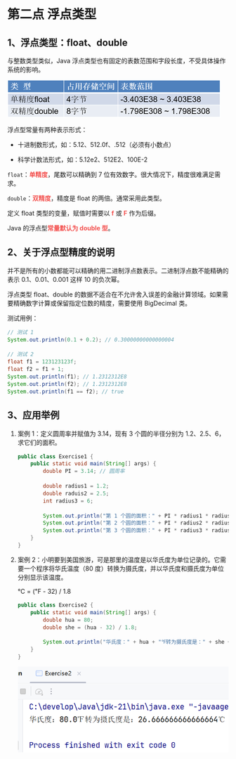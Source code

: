 # 第二点 浮点类型

## 1、浮点类型：float、double

与整数类型类似，Java 浮点类型也有固定的表数范围和字段长度，不受具体操作系统的影响。

<div class="br"></div>

![](https://raw.githubusercontent.com/wehome-h/typora-images-repository/main/images/20240414153520.png)

<div class="br"></div>

浮点型常量有两种表示形式：

- 十进制数形式，如：5.12、512.0f、.512（必须有小数点）

- 科学计数法形式，如：5.12e2、512E2、100E-2

<div class="br"></div>

`float`：<strong style="color: #f3514f;">单精度</strong>，尾数可以精确到 7 位有效数字。很大情况下，精度很难满足需求。

`double`：<strong style="color: #f3514f;">双精度</strong>，精度是 float 的两倍。通常采用此类型。

<div class="br"></div>

定义 float 类型的变量，赋值时需要以 <strong style="color: #f3514f;">f</strong> 或 <strong style="color: #f3514f;">F</strong> 作为后缀。

<div class="br"></div>

Java 的浮点型<strong style="color: #f3514f;">常量默认为 double 型</strong>。

## 2、关于浮点型精度的说明

并不是所有的小数都能可以精确的用二进制浮点数表示。二进制浮点数不能精确的表示 0.1、0.01、0.001 这样 10 的负次幂。

<div class="br"></div>

浮点类型 float、double 的数据不适合在不允许舍入误差的金融计算领域。如果需要精确数字计算或保留指定位数的精度，需要使用 BigDecimal 类。

<div class="br"></div>

测试用例：

```java
// 测试 1
System.out.println(0.1 + 0.2); // 0.30000000000000004

// 测试 2
float f1 = 123123123f;
float f2 = f1 + 1;
System.out.println(f1); // 1.2312312E8
System.out.println(f2); // 1.2312312E8
System.out.println(f1 == f2); // true
```

## 3、应用举例

1.  案例 1：定义圆周率并赋值为 3.14，现有 3 个圆的半径分别为 1.2、2.5、6，求它们的面积。

    ```java
    public class Exercise1 {
        public static void main(String[] args) {
            double PI = 3.14; // 圆周率

            double radius1 = 1.2;
            double raduis2 = 2.5;
            int radius3 = 6;

            System.out.println("第 1 个圆的面积：" + PI * radius1 * radius1); // 4.521599999999999
            System.out.println("第 2 个圆的面积：" + PI * radius2 * radius2); // 19.625
            System.out.println("第 3 个圆的面积：" + PI * radius3 * radius3); // 113.03999999999999
        }
    }
    ```

<div class="br"></div>

2.  案例 2：小明要到美国旅游，可是那里的温度是以华氏度为单位记录的。它需要一个程序将华氏温度（80 度）转换为摄氏度，并以华氏度和摄氏度为单位分别显示该温度。

    ℃ = (℉ - 32) / 1.8

    ```java
    public class Exercise2 {
        public static void main(String[] args) {
            double hua = 80;
            double she = (hua - 32) / 1.8;

            System.out.println("华氏度：" + hua + "℉转为摄氏度是：" + she + "℃");
        }
    }
    ```

    ![](https://raw.githubusercontent.com/wehome-h/typora-images-repository/main/images/20240414160137.png)
